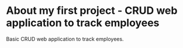 # About my first project - CRUD web application to track employees
Basic CRUD web application to track employees.
